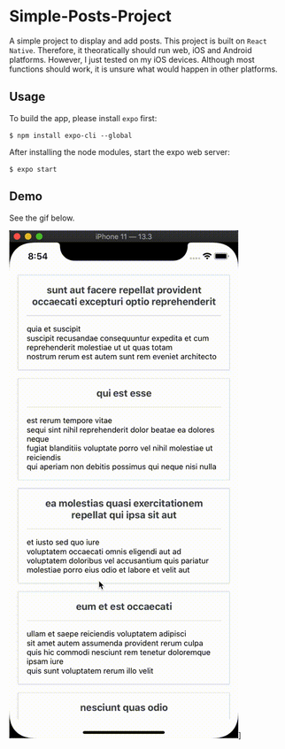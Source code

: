 # Simple-Posts-Project

A simple project to display and add posts. This project is built on `React Native`. Therefore, it theoratically should run web, iOS and Android platforms. However, I just tested on my iOS devices. Although most functions should work, it is unsure what would happen in other platforms.

## Usage

To build the app, please install `expo` first:

```
$ npm install expo-cli --global
```

After installing the node modules, start the expo web server:

```
$ expo start
```

## Demo

See the gif below.

![App DEMO](https://github.com/Stephen-HWJ/Simple-Posts-Project/blob/master/demo/demo.gif)]
